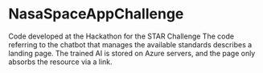 # NasaSpaceAppChallenge
Code developed at the Hackathon for the STAR Challenge
The code referring to the chatbot that manages the available standards describes a landing page.
The trained AI is stored on Azure servers, and the page only absorbs the resource via a link.
